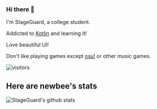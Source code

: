 ### Hi there 👋

I'm StageGuard, a college student.

Addicted to [Kotlin](https://kotlinlang.org/) and learning it!

Love beautiful UI!

Don't like playing games except [osu!](https://osu.ppy.sh/home) or other music games.

![visitors](https://visitor-badge.glitch.me/badge?page_id=StageGuard.StageGuard)

## Here are newbee's stats

![StageGuard's github stats](https://github-readme-stats.vercel.app/api/?username=StageGuard&show_icons=true&title_color=fff&icon_color=79ff97&text_color=9f9f9f&bg_color=151515)
